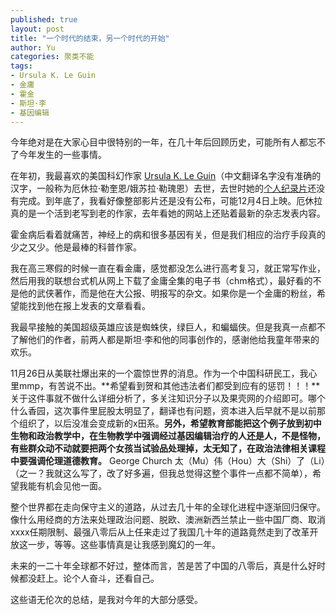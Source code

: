 ```yaml
---
published: true
layout: post
title: "一个时代的结束，另一个时代的开始"
author: Yu
categories: 聚类不能
tags:
- Ursula K. Le Guin
- 金庸
- 霍金
- 斯坦·李
- 基因编辑
---
```


今年绝对是在大家心目中很特别的一年，在几十年后回顾历史，可能所有人都忘不了今年发生的一些事情。

在年初，我最喜欢的美国科幻作家 [Ursula K. Le Guin](http://www.ursulakleguin.com/)（中文翻译名字没有准确的汉字，一般称为厄休拉·勒奎恩/娥苏拉·勒瑰恩）去世，去世时她的[个人纪录片](https://worldsofukl.com/)还没有完成。到年底了，我看好像整部影片还是没有公布，可能12月4日上映。厄休拉真的是一个活到老写到老的作家，去年看她的网站上还贴着最新的杂志发表内容。

霍金病后看着就痛苦，神经上的病和很多基因有关，但是我们相应的治疗手段真的少之又少。他是最棒的科普作家。

我在高三寒假的时候一直在看金庸，感觉都没怎么进行高考复习，就正常写作业，然后用我的联想台式机从网上下载了金庸全集的电子书（chm格式），最好看的不是他的武侠著作，而是他在大公报、明报写的杂文。如果你是一个金庸的粉丝，希望能找到他在报上发表的文章看看。

我最早接触的美国超级英雄应该是蜘蛛侠，绿巨人，和蝙蝠侠。但是我真一点都不了解他们的作者，前两人都是斯坦·李和他的同事创作的，感谢他给我童年带来的欢乐。

11月26日从美联社爆出来的一个震惊世界的消息。作为一个中国科研民工，我心里mmp，有苦说不出。**希望看到贺和其他违法者们都受到应有的惩罚！！！**关于这件事就不做什么详细分析了，多关注知识分子以及果壳网的介绍即可。哪个什么香园，这次事件里屁股太明显了，翻译也有问题，资本进入后早就不是以前那个组织了，以后没准会变成新的x田系。**另外，希望教育部能把这个例子放到初中生物和政治教学中，在生物教学中强调经过基因编辑治疗的人还是人，不是怪物，有些群众动不动就要把两个女孩当试验品处理掉，太无知了，在政治法律相关课程中要强调伦理道德教育。** George Church 太（Mu）伟（Hou）大（Shi）了（Li）（之一？我就这么写了，改了好多遍，但我总觉得这整个事件一点都不简单），希望我能有机会见他一面。

整个世界都在走向保守主义的道路，从过去几十年的全球化进程中逐渐回归保守。像什么用经商的方法来处理政治问题、脱欧、澳洲新西兰禁止一些中国厂商、取消xxxx任期限制、最强八零后从上任来走过了我国几十年的道路竟然走到了改革开放这一步，等等。这些事情真是让我感到魔幻的一年。

未来的一二十年全球都不好过，整体而言，苦是苦了中国的八零后，真是什么好时候都没赶上。论个人奋斗，还看自己。

这些语无伦次的总结，是我对今年的大部分感受。
